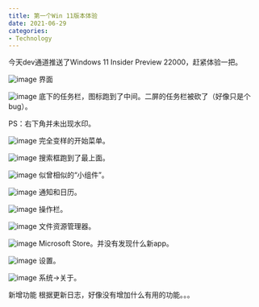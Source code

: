 ```yaml
---
title: 第一个Win 11版本体验
date: 2021-06-29
categories:
- Technology
---
```

今天dev通道推送了Windows 11 Insider Preview 22000，赶紧体验一把。

![image](https://user-images.githubusercontent.com/9496702/127616605-d789f43f-116a-45bf-9c60-bfe65a8b895a.png)
界面

![image](https://user-images.githubusercontent.com/9496702/127616575-6360963a-b0db-4069-98c4-bd114d56d96b.png)
底下的任务栏，图标跑到了中间。二屏的任务栏被砍了（好像只是个bug）。

PS：右下角并未出现水印。

![image](https://user-images.githubusercontent.com/9496702/127616664-9af087da-9bc0-476c-9ab0-f1c70156d1ed.png)
完全变样的开始菜单。

![image](https://user-images.githubusercontent.com/9496702/127616682-f5bc9453-fc7f-4f96-997e-6918ab49b681.png)
搜索框跑到了最上面。

![image](https://user-images.githubusercontent.com/9496702/127616693-0d083ff6-ae44-415d-a655-ae1c1a33a2a0.png)
似曾相似的“小组件”。

![image](https://user-images.githubusercontent.com/9496702/127616826-3b133992-cc59-4e48-8c1a-8a971c72bdf2.png)
通知和日历。

![image](https://user-images.githubusercontent.com/9496702/127616844-23a11686-83af-4de1-a6fc-cbc16ac141d6.png)
操作栏。

![image](https://user-images.githubusercontent.com/9496702/127616852-732c727c-5f6d-406d-886c-6b0bd0906da2.png)
文件资源管理器。

![image](https://user-images.githubusercontent.com/9496702/127616862-f589bf87-f27b-4f48-877f-c5b13580ec46.png)
Microsoft Store。并没有发现什么新app。

![image](https://user-images.githubusercontent.com/9496702/127616891-14bc43e4-d1a5-4701-9ec0-589b49c84036.png)
设置。

![image](https://user-images.githubusercontent.com/9496702/127616905-724013d7-e3f6-4824-ae3b-748d787795e5.png)
系统→关于。

新增功能
根据更新日志，好像没有增加什么有用的功能。。。
